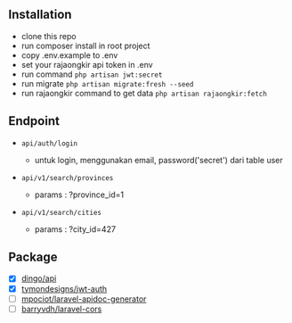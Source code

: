 ## Installation
* clone this repo
* run composer install in root project
* copy .env.example to .env
* set your rajaongkir api token in .env
* run command `php artisan jwt:secret`
* run migrate `php artisan migrate:fresh --seed`
* run rajaongkir command to get data `php artisan rajaongkir:fetch`

## Endpoint
* `api/auth/login`
    * untuk login, menggunakan email, password('secret') dari table user

* `api/v1/search/provinces`
    * params : ?province_id=1

* `api/v1/search/cities`
    * params : ?city_id=427



## Package
* [x] [dingo/api](https://github.com/dingo/api)
* [x] [tymondesigns/jwt-auth](https://github.com/tymondesigns/jwt-auth)
* [ ] [mpociot/laravel-apidoc-generator](https://github.com/mpociot/laravel-apidoc-generator)
* [ ] [barryvdh/laravel-cors](https://github.com/barryvdh/laravel-cors)
